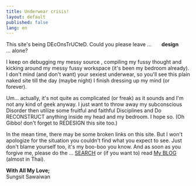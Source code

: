 ```yaml
---
title: Underwear crisis!
layout: default
published: false
lang: en
---
```


<p>This site's being DEcOnsTrUCteD. Could you please leave ...&nbsp;&nbsp;&nbsp;&nbsp;&nbsp;&nbsp; <strong>design</strong>&nbsp;&nbsp;&nbsp;&nbsp;&nbsp;&nbsp; ... alone?</p>
<p>I keep on debugging my messy source , compiling my fussy thought and kicking around my messy fussy workspace (it's been my bedroom already). I don't mind (and don't want) your sexiest underwear, so you'll see this plain naked site till the day (maybe night) I finish dressing up my mind (or forever).</p>
<p>Um... actually, it's not quite as complicated (or freak) as it sounds and I'm not any kind of geek anyway. I just want to throw away my subconscious Disorder then utilize some fruitful and faithful Disciplines and Do RECONSTRUCT anything inside my head and my bedroom. I hope so. (Oh Gibbo! don't forget to REDESIGN this site too.)</p>
<p>In the mean time, there may be some broken links on this site. But I won't apologize for the situation you couldn't find what you expect to see. Just don't blame yourself too, it's my boo-boo you know. And as soon as you forgive me, please do the ... <a class="super-size" href="search">SEARCH</a> or (if you want to) read <a class="super-size" href="blog">My BLOG</a> (almost in Thai).</p>
<p class="signature"><strong>With All My Love;</strong><br> Sungsit Sawaiwan</p>
